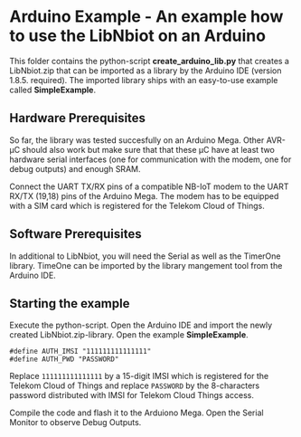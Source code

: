 # Arduino Example - An example how to use the LibNbiot on an Arduino

This folder contains the python-script **create_arduino_lib.py** that creates a LibNbiot.zip that can be imported as 
a library by the Arduino IDE (version 1.8.5. required). The imported library ships with an easy-to-use example called
**SimpleExample**. 

## Hardware Prerequisites

So far, the library was tested succesfully on an Arduino Mega. Other AVR-µC should also work but make sure that that 
these µC have at least two hardware serial interfaces (one for communication with the modem, one for debug outputs) 
and enough SRAM.

Connect the UART TX/RX pins of a compatible NB-IoT modem to the UART RX/TX (19,18) pins of the Arduino Mega.
The modem has to be equipped with a SIM card which is registered for the Telekom Cloud of Things.

## Software Prerequisites

In additional to LibNbiot, you will need the Serial as well as the TimerOne library. TimeOne can be imported by
the library mangement tool from the Arduino IDE.

## Starting the example

Execute the python-script. Open the Arduino IDE and import the newly created LibNbiot.zip-library. Open the 
example **SimpleExample**.

    #define AUTH_IMSI "111111111111111"
    #define AUTH_PWD "PASSWORD"

Replace `111111111111111` by a 15-digit IMSI which is registered for the Telekom Cloud of Things and
replace `PASSWORD` by the 8-characters password distributed with IMSI for Telekom Cloud Things access.

Compile the code and flash it to the Arduiono Mega. Open the Serial Monitor to observe Debug Outputs.
